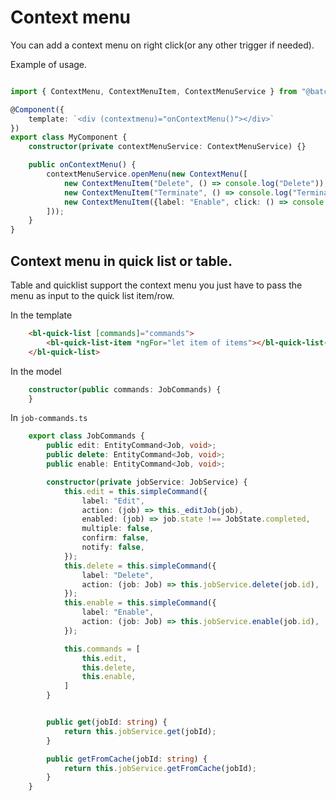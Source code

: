 # Context menu

You can add a context menu on right click(or any other trigger if needed).


Example of usage.
```typescript

import { ContextMenu, ContextMenuItem, ContextMenuService } from "@batch-flask/ui/context-menu";

@Component({
    template: `<div (contextmenu)="onContextMenu()"></div>`
})
export class MyComponent {
    constructor(private contextMenuService: ContextMenuService) {}

    public onContextMenu() {
        contextMenuService.openMenu(new ContextMenu([
            new ContextMenuItem("Delete", () => console.log("Delete")),
            new ContextMenuItem("Terminate", () => console.log("Terminate")),
            new ContextMenuItem({label: "Enable", click: () => console.log("Enable"), enable: false}),
        ]));
    }
}
```

## Context menu in quick list or table.
Table and quicklist support the context menu you just have to pass the menu as input to the quick list item/row.

In the template
```html
    <bl-quick-list [commands]="commands">
        <bl-quick-list-item *ngFor="let item of items"></bl-quick-list-item>
    </bl-quick-list>
```

In the model
```typescript
    constructor(public commands: JobCommands) {
    }
```

In `job-commands.ts`
```ts
    export class JobCommands {
        public edit: EntityCommand<Job, void>;
        public delete: EntityCommand<Job, void>;
        public enable: EntityCommand<Job, void>;

        constructor(private jobService: JobService) {
            this.edit = this.simpleCommand({
                label: "Edit",
                action: (job) => this._editJob(job),
                enabled: (job) => job.state !== JobState.completed,
                multiple: false,
                confirm: false,
                notify: false,
            });
            this.delete = this.simpleCommand({
                label: "Delete",
                action: (job: Job) => this.jobService.delete(job.id),
            });
            this.enable = this.simpleCommand({
                label: "Enable",
                action: (job: Job) => this.jobService.enable(job.id),
            });

            this.commands = [
                this.edit,
                this.delete,
                this.enable,
            ]
        }


        public get(jobId: string) {
            return this.jobService.get(jobId);
        }

        public getFromCache(jobId: string) {
            return this.jobService.getFromCache(jobId);
        }
    }
```
